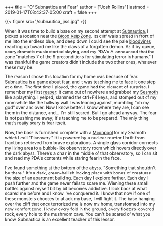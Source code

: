 +++
title = "Of Subnautica and Fear"
author = ["Josh Rollins"]
lastmod = 2019-01-17T08:42:37-05:00
draft = false
+++

{{< figure src="/subnautica_jrss.jpg" >}}

<!--more-->

When it was time to build a base on my second attempt at [Subnautica](https://en.wikipedia.org/wiki/Subnautica), I picked a location near the [Blood Kelp Zone](http://subnautica.wikia.com/wiki/Blood%5FKelp%5FZone). Its cliff walls spread in front of me into the endless blue, and deep down I could see the pale [bloodvines](http://subnautica.wikia.com/wiki/Bloodvine) reaching up toward me like the claws of a forgotten demon. As if by queue, scary dramatic music started playing, and my PDA's AI announced that the zone "matches 7 of the 9 preconditions for stimulating terror in humans." I was thankful the game creators didn't include the two other ones, whatever these may be.

The reason I chose this location for my home was because of fear. Subnautica is a game about fear, and it was teaching me to face it one step at a time. The first time I played, the game had the element of surprise. I remember my first [reaper](http://subnautica.wikia.com/wiki/Reaper%5FLeviathan): it came out of nowhere and grabbed my [Seamoth](http://subnautica.wikia.com/wiki/Seamoth) like a plaything. I  yelped, slammed the ctrl+F4 keys, and stomped out of my room white like the hallway wall I was leaning against, mumbling "oh my god" over and over. Now I know better. I know where they are, I can see them in the distance, and... I'm still scared. But I go ahead anyway. The fear is not pushing me away; it's teaching me to be prepared. The only thing that's really scary is fear itself.

Now, the base is furnished complete with a [Moonpool](http://subnautica.wikia.com/wiki/Moonpool) for my Seamoth which I call "Discovery." It is powered by a nuclear reactor I built from fractions retrieved from brave explorations. A single glass corridor connects my living area to a bubble-like observatory room which hovers directly over the dark abyss. There's a chair in the middle of that observatory, so I can sit and read my PDA's contents while staring fear in the face.

I've found something at the bottom of the abyss. "Something that shouldn't be there." It's a dark, green-hellish looking place with bones of creatures the size of an apartment building. Each day I explore further. Each day I push further and the game never fails to scare me. Winning these small battles against myself bit by bit becomes addictive. I look back at what scared me before and I know I've conquered it. I know that now if one of these monsters chooses to attack my base, I will fight it. The base hanging over the cliff that once terrorized me is now my home, transformed into my new comfort zone. I know every fold in the ground, every floaters-covered rock, every hole to the mushroom cave. You can't be scared of what you know. Subnautica is an excellent teacher of this lesson.